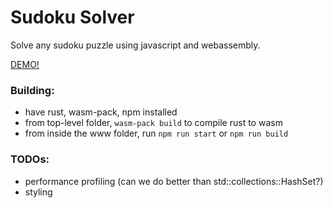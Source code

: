 # Sudoku Solver

Solve any sudoku puzzle using javascript and webassembly.

[DEMO!](https://brunt.github.io)

### Building:
* have rust, wasm-pack, npm installed
* from top-level folder, `wasm-pack build` to compile rust to wasm
* from inside the www folder, run `npm run start` or `npm run build`

### TODOs:
* performance profiling (can we do better than std::collections::HashSet?)
* styling
